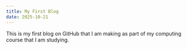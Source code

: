 ```yaml
---
title: My First Blog
date: 2025-10-21
---
```


This is my first blog on GitHub that I am making as part of my computing course that I am studying.
